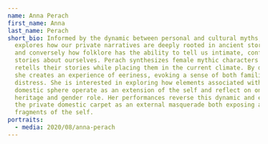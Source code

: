 ```yaml
---
name: Anna Perach
first_name: Anna
last_name: Perach
short_bio: Informed by the dynamic between personal and cultural myths, Perach
  explores how our private narratives are deeply rooted in ancient storytelling
  and conversely how folklore has the ability to tell us intimate, confidential
  stories about ourselves. Perach synthesizes female mythic characters and
  retells their stories while placing them in the current climate. By doing so
  she creates an experience of eeriness, evoking a sense of both familiarity and
  distress. She is interested in exploring how elements associated with the
  domestic sphere operate as an extension of the self and reflect on one's
  heritage and gender role. Her performances reverse this dynamic and exhibit
  the private domestic carpet as an external masquerade both exposing and hiding
  fragments of the self.
portraits:
  - media: 2020/08/anna-perach
---
```

